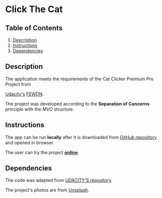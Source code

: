 # Click The Cat


## Table of Contents

1. [Description](#description)
2. [Instructions](#instructions)
3. [Dependencies](#dependencies)


## Description

The application meets the requirements of the Cat Clicker Premium Pro Project from

[Udacity's](https://www.udacity.com/) [FEWDN](https://www.udacity.com/course/front-end-web-developer-nanodegree--nd0011).

The project was developed according to the **Separation of Concerns** principle with the *MVO* structure.


## Instructions

The app can be run **locally** after it is downloaded from [GitHub repository]() and opened in browser.

The user can try the project [**online**]().


## Dependencies

The code was adapted from [UDACITY'S repository](https://github.com/udacity/ud989-cat-clicker-premium-vanilla).

The project's photos are from [Unsplash](https://unsplash.com/).
